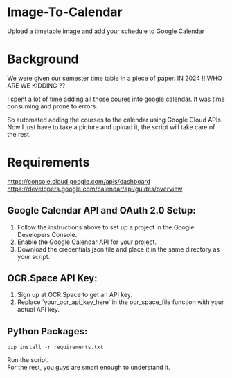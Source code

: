 # Image-To-Calendar
Upload a timetable image and add your schedule to Google Calendar

# Background
We were given our semester time table in a piece of paper.
IN 2024 !! WHO ARE WE KIDDING ??

I spent a lot of time adding all those coures into google calendar.
It was time consuming and prone to errors.

So automated adding the courses to the calendar using Google Cloud APIs.
Now I just have to take a picture and upload it, the script will take care of the rest.


# Requirements 

https://console.cloud.google.com/apis/dashboard    \
https://developers.google.com/calendar/api/guides/overview

## Google Calendar API and OAuth 2.0 Setup:
1. Follow the instructions above to set up a project in the Google Developers Console.
2. Enable the Google Calendar API for your project.
3. Download the credentials.json file and place it in the same directory as your script.

## OCR.Space API Key:

1. Sign up at OCR.Space to get an API key.
2. Replace 'your_ocr_api_key_here' in the ocr_space_file function with your actual API key.

## Python Packages:
`pip install -r requirements.txt`

Run the script. \
For the rest, you guys are smart enough to understand it.
